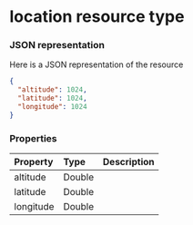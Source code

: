 # location resource type



### JSON representation

Here is a JSON representation of the resource

<!-- {
  "blockType": "resource",
  "optionalProperties": [

  ],
  "@odata.type": "microsoft.graph.location"
}-->

```json
{
  "altitude": 1024,
  "latitude": 1024,
  "longitude": 1024
}

```
### Properties
| Property	   | Type	|Description|
|:---------------|:--------|:----------|
|altitude|Double||
|latitude|Double||
|longitude|Double||

<!-- uuid: 95bf8b0b-2159-452f-b453-9b4c2936c6d0
2015-10-16 23:06:05 UTC -->
<!-- {
  "type": "#page.annotation",
  "description": "location resource",
  "keywords": "",
  "section": "documentation",
  "tocPath": ""
}-->
